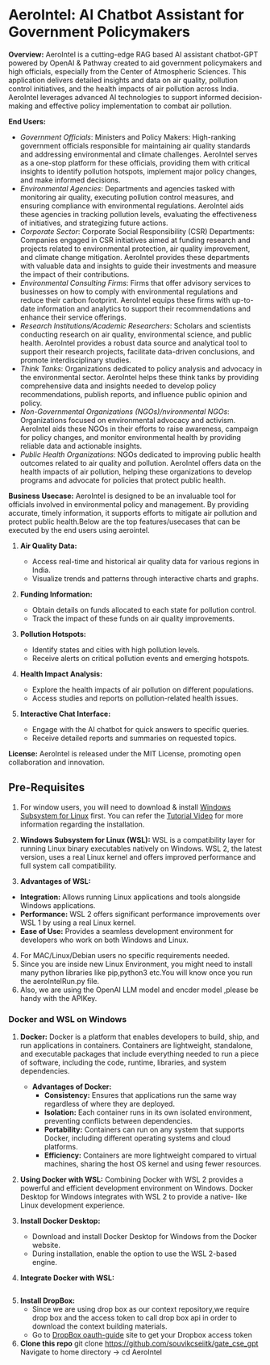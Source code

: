 # AeroIntel: AI Chatbot Assistant for Government Policymakers

**Overview:**
AeroIntel is a cutting-edge RAG based AI assistant chatbot-GPT powered by OpenAI & Pathway created to aid government policymakers and high officials, especially from the Center of Atmospheric Sciences. This application delivers detailed insights and data on air quality, pollution control initiatives, and the health impacts of air pollution across India. AeroIntel leverages advanced AI technologies to support informed decision-making and effective policy implementation to combat air pollution.

**End Users:**
  - *Government Officials*: Ministers and Policy Makers: High-ranking government officials responsible for maintaining air quality standards and addressing environmental and climate challenges. AeroIntel serves as a one-stop platform for these officials, providing them with critical insights to identify pollution hotspots, implement major policy changes, and make 
                            informed decisions.
  - *Environmental Agencies*: Departments and agencies tasked with monitoring air quality, executing pollution control measures, and ensuring compliance with environmental regulations. AeroIntel aids these agencies in tracking pollution levels, evaluating the effectiveness of initiatives, and strategizing future actions.
  - *Corporate Sector*: Corporate Social Responsibility (CSR) Departments: Companies engaged in CSR initiatives aimed at funding research and projects related to environmental protection, air quality improvement, and climate change mitigation. AeroIntel provides these departments with valuable data and insights to guide their investments and measure the impact of 
                        their contributions.
  - *Environmental Consulting Firms*: Firms that offer advisory services to businesses on how to comply with environmental regulations and reduce their carbon footprint. AeroIntel equips these firms with up-to-date information and analytics to support their recommendations and enhance their service offerings.
  - *Research Institutions/Academic Researchers*: Scholars and scientists conducting research on air quality, environmental science, and public health. AeroIntel provides a robust data source and analytical tool to support their research projects, facilitate data-driven conclusions, and promote interdisciplinary studies.
  - *Think Tanks*: Organizations dedicated to policy analysis and advocacy in the environmental sector. AeroIntel helps these think tanks by providing comprehensive data and insights needed to develop policy recommendations, publish reports, and influence public opinion and policy.
  - *Non-Governmental Organizations (NGOs)/nvironmental NGOs*: Organizations focused on environmental advocacy and activism. AeroIntel aids these NGOs in their efforts to raise awareness, campaign for policy changes, and monitor environmental health by providing reliable data and actionable insights.
  - *Public Health Organizations*: NGOs dedicated to improving public health outcomes related to air quality and pollution. AeroIntel offers data on the health impacts of air pollution, helping these organizations to develop programs and advocate for policies that protect public health.

**Business Usecase:**
AeroIntel is designed to be an invaluable tool for officials involved in environmental policy and management. By providing accurate, timely information, it supports efforts to mitigate air pollution and protect public health.Below are the top features/usecases that can be executed by the end users using aerointel.

1. **Air Quality Data:**
   - Access real-time and historical air quality data for various regions in India.
   - Visualize trends and patterns through interactive charts and graphs.

2. **Funding Information:**
   - Obtain details on funds allocated to each state for pollution control.
   - Track the impact of these funds on air quality improvements.

3. **Pollution Hotspots:**
   - Identify states and cities with high pollution levels.
   - Receive alerts on critical pollution events and emerging hotspots.

4. **Health Impact Analysis:**
   - Explore the health impacts of air pollution on different populations.
   - Access studies and reports on pollution-related health issues.

5. **Interactive Chat Interface:**
   - Engage with the AI chatbot for quick answers to specific queries.
   - Receive detailed reports and summaries on requested topics.

**License:**
AeroIntel is released under the MIT License, promoting open collaboration and innovation.

## Pre-Requisites

1. For window users, you will need to download & install [Windows Subsystem for Linux](https://ubuntu.com/desktop/wsl) first. You can refer the [Tutorial Video](https://www.youtube.com/watch?v=eId6K8d0v6o) for more information regarding the installation.
2. **Windows Subsystem for Linux (WSL):**
WSL is a compatibility layer for running Linux binary executables natively on Windows. WSL 2, the latest version, uses a real Linux kernel and offers improved performance and full system call compatibility.

3. **Advantages of WSL:**
  - **Integration:** Allows running Linux applications and tools alongside Windows applications.
  - **Performance:** WSL 2 offers significant performance improvements over WSL 1 by using a real Linux kernel.
  - **Ease of Use:** Provides a seamless development environment for developers who work on both Windows and Linux.
    
4. For MAC/Linux/Debian users no specific requirements needed.
5. Since you are inside new Linux Environment, you might need to install many python libraries like pip,python3 etc.You will know once you run the aeroIntelRun.py file.
5. Also, we are using the OpenAI LLM model and encder model ,please be handy with the APIKey.

### Docker and WSL on Windows

1. **Docker:** Docker is a platform that enables developers to build, ship, and run applications in containers. Containers are lightweight, standalone, and executable packages that include 
               everything needed to run a piece of software, including the code, runtime, libraries, and system dependencies.

   - **Advantages of Docker:**
       - **Consistency:** Ensures that applications run the same way regardless of where they are deployed.
       - **Isolation:** Each container runs in its own isolated environment, preventing conflicts between dependencies.
       - **Portability:** Containers can run on any system that supports Docker, including different operating systems and cloud platforms.
       - **Efficiency:** Containers are more lightweight compared to virtual machines, sharing the host OS kernel and using fewer resources.

2. **Using Docker with WSL:** Combining Docker with WSL 2 provides a powerful and efficient development environment on Windows. Docker Desktop for Windows integrates with WSL 2 to provide a native- 
                like Linux development experience.

3. **Install Docker Desktop:**
     - Download and install Docker Desktop for Windows from the Docker website.
     - During installation, enable the option to use the WSL 2-based engine.
     
4. **Integrate Docker with WSL:**
<Image of resource>

5. **Install DropBox:**
     - Since we are using drop box as our context repository,we require drop box and the access token to call drop box api in order to download the context building materials.
     - Go to [DropBox oauth-guide](https://developers.dropbox.com/oauth-guide)  site to get your Dropbox access token
6. **Clone this repo**
   git clone https://github.com/souvikcseiitk/gate_cse_gpt
   Navigate to home directory -> cd AeroIntel

    



  

